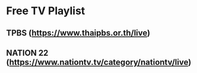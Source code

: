 # Free TV Playlist
## TPBS (https://www.thaipbs.or.th/live)
## NATION 22 (https://www.nationtv.tv/category/nationtv/live)

